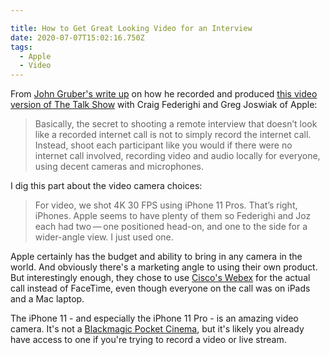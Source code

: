 ```yaml
---

title: How to Get Great Looking Video for an Interview
date: 2020-07-07T15:02:16.750Z
tags:
  - Apple
  - Video
---
```

From [John Gruber's write up](https://daringfireball.net/2020/07/how_we_shot_the_talk_show_remote) on how he recorded and produced [this video version of The Talk Show](https://www.youtube.com/watch?v=Hg9F1Qjv3iU&feature=youtu.be) with Craig Federighi and Greg Joswiak of Apple:

> Basically, the secret to shooting a remote interview that doesn’t look like a recorded internet call is not to simply record the internet call. Instead, shoot each participant like you would if there were no internet call involved, recording video and audio locally for everyone, using decent cameras and microphones.

I dig this part about the video camera choices:

> For video, we shot 4K 30 FPS using iPhone 11 Pros. That’s right, iPhones. Apple seems to have plenty of them so Federighi and Joz each had two — one positioned head-on, and one to the side for a wider-angle view. I just used one.

Apple certainly has the budget and ability to bring in any camera in the world. And obviously there's a marketing angle to using their own product. But interestingly enough, they chose to use [Cisco's Webex](https://www.webex.com/) for the actual call instead of FaceTime, even though everyone on the call was on iPads and a Mac laptop.

The iPhone 11 - and especially the iPhone 11 Pro - is an amazing video camera. It's not a [Blackmagic Pocket Cinema](https://www.blackmagicdesign.com/products/blackmagicpocketcinemacamera), but it's likely you already have access to one if you're trying to record a video or live stream.
